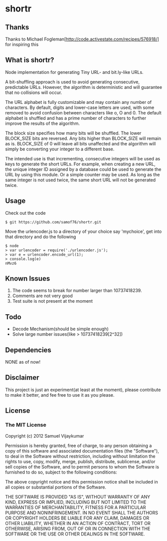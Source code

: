 # shortr

## Thanks

Thanks to Michael Fogleman[http://code.activestate.com/recipes/576918/] for inspiring this

## What is shortr?

Node implementation for generating Tiny URL- and bit.ly-like URLs.

A bit-shuffling approach is used to avoid generating consecutive, predictable URLs.  However, the algorithm is deterministic and will guarantee that no collisions will occur.

The URL alphabet is fully customizable and may contain any number of characters.  By default, digits and lower-case letters are used, with some removed to avoid confusion between characters like o, O and 0.  The default alphabet is shuffled and has a prime number of characters to further improve the results of the algorithm.

The block size specifies how many bits will be shuffled. The lower BLOCK_SIZE bits are reversed.  Any bits higher than BLOCK_SIZE will remain as is. BLOCK_SIZE of 0 will leave all bits unaffected and the algorithm will simply be converting your integer to a different base.

The intended use is that incrementing, consecutive integers will be used as keys to generate the short URLs.  For example, when creating a new URL, the unique integer ID assigned by a database could be used to generate the URL by using this module.  Or a simple counter may be used.  As long as the same integer is not used twice, the same short URL will not be generated twice.

## Usage

Check out the code

    $ git https://github.com/samof76/shortr.git

Move the urlencoder.js to a directory of your choice say 'mychoice', get into that directory and do the following

    $ node
    > var urlencoder = require('./urlencoder.js');
    > var e = urlencoder.encode_url(1);
    > console.log(e)
    nMvz6

## Known Issues

1. The code seems to break for number larger than 10737418239.
1. Comments are not very good
1. Test suite is not present at the moment


## Todo

* Decode Mechanism(should be simple enough)
* Solve large number issues(like > 10737418239[2^32])

## Dependencies

NONE as of now!

## Disclaimer

This project is just an experiment(at least at the moment), please contribute to make it better, and fee free to use it as you please.

## License

### The MIT License

Copyright (c) 2012 Samuel Vijaykumar

Permission is hereby granted, free of charge, to any person obtaining a copy of this software and associated documentation files (the "Software"), to deal in the Software without restriction, including without limitation the rights to use, copy, modify, merge, publish, distribute, sublicense, and/or sell copies of the Software, and to permit persons to whom the Software is furnished to do so, subject to the following conditions:

The above copyright notice and this permission notice shall be included in all copies or substantial portions of the Software.

THE SOFTWARE IS PROVIDED "AS IS", WITHOUT WARRANTY OF ANY KIND, EXPRESS OR IMPLIED, INCLUDING BUT NOT LIMITED TO THE WARRANTIES OF MERCHANTABILITY, FITNESS FOR A PARTICULAR PURPOSE AND NONINFRINGEMENT. IN NO EVENT SHALL THE AUTHORS OR COPYRIGHT HOLDERS BE LIABLE FOR ANY CLAIM, DAMAGES OR OTHER LIABILITY, WHETHER IN AN ACTION OF CONTRACT, TORT OR OTHERWISE, ARISING FROM, OUT OF OR IN CONNECTION WITH THE SOFTWARE OR THE USE OR OTHER DEALINGS IN THE SOFTWARE.